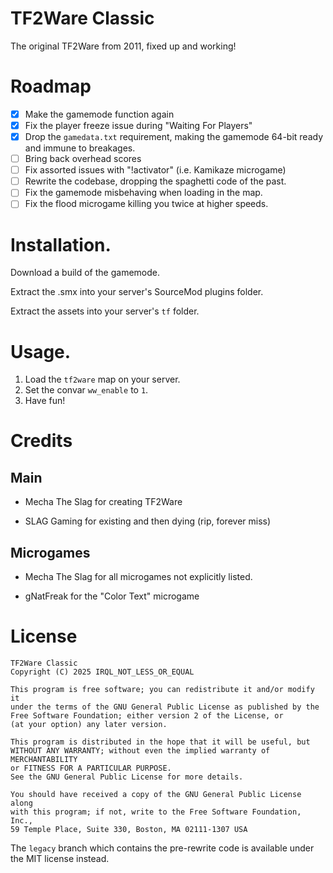 # TF2Ware Classic

The original TF2Ware from 2011, fixed up and working!

# Roadmap

- [x] Make the gamemode function again
- [x] Fix the player freeze issue during "Waiting For Players"
- [x] Drop the `gamedata.txt` requirement, making the gamemode 64-bit ready and immune to breakages.
- [ ] Bring back overhead scores
- [ ] Fix assorted issues with "!activator" (i.e. Kamikaze microgame)
- [ ] Rewrite the codebase, dropping the spaghetti code of the past.
- [ ] Fix the gamemode misbehaving when loading in the map.
- [ ] Fix the flood microgame killing you twice at higher speeds.

# Installation.

Download a build of the gamemode.

Extract the .smx into your server's SourceMod plugins folder.

Extract the assets into your server's `tf` folder.

# Usage.

1. Load the `tf2ware` map on your server.
2. Set the convar `ww_enable` to `1`.
3. Have fun!

# Credits

## Main

- Mecha The Slag for creating TF2Ware

- SLAG Gaming for existing and then dying (rip, forever miss)

## Microgames

- Mecha The Slag for all microgames not explicitly listed.

- gNatFreak for the "Color Text" microgame

# License

```
TF2Ware Classic
Copyright (C) 2025 IRQL_NOT_LESS_OR_EQUAL

This program is free software; you can redistribute it and/or modify it
under the terms of the GNU General Public License as published by the
Free Software Foundation; either version 2 of the License, or
(at your option) any later version.

This program is distributed in the hope that it will be useful, but
WITHOUT ANY WARRANTY; without even the implied warranty of MERCHANTABILITY
or FITNESS FOR A PARTICULAR PURPOSE.
See the GNU General Public License for more details.

You should have received a copy of the GNU General Public License along
with this program; if not, write to the Free Software Foundation, Inc.,
59 Temple Place, Suite 330, Boston, MA 02111-1307 USA
```

The `legacy` branch which contains the pre-rewrite code is available under the MIT license
instead.